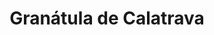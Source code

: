 ---
title: Granátula de Calatrava
url: /granatula-de-calatrava/
latitude: 38.798
longitude: -3.743
---